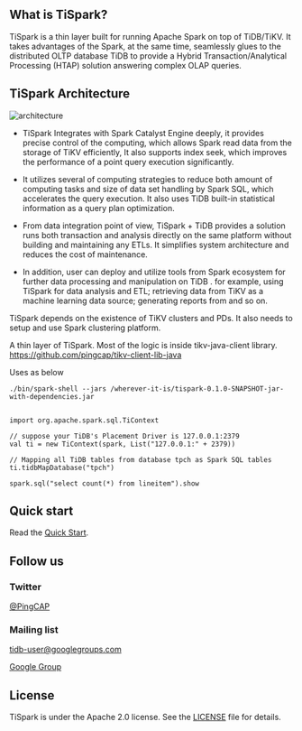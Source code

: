 ## What is TiSpark?

TiSpark is a thin layer built for running Apache Spark on top of TiDB/TiKV. It takes advantages of the Spark, at the same time, seamlessly glues to the distributed OLTP database TiDB to provide a Hybrid Transaction/Analytical Processing (HTAP) solution answering complex OLAP queries. 

## TiSpark Architecture

![architecture](./docs/architecture.png)

- TiSpark Integrates with Spark Catalyst Engine deeply, it provides precise control of the computing, which allows Spark read data from the storage of TiKV efficiently, It also supports index seek, which improves the performance of a point query execution significantly.

- It utilizes several of computing strategies to reduce both amount of computing tasks and size of data set handling by Spark SQL, which accelerates the query execution. It also uses TiDB built-in statistical information as a query plan optimization.

- From data integration point of view, TiSpark + TiDB provides a solution runs both transaction and analysis directly on the same platform without building and maintaining any ETLs. It simplifies system architecture and reduces the cost of maintenance.

- In addition, user can deploy and utilize tools from Spark ecosystem for further data processing and manipulation on TiDB . for example, using TiSpark for data analysis and ETL; retrieving data from TiKV as a machine learning data source; generating reports from  and so on.

TiSpark depends on the existence of TiKV clusters and PDs. It also needs to setup and use Spark clustering platform. 

A thin layer of TiSpark. Most of the logic is inside tikv-java-client library.
https://github.com/pingcap/tikv-client-lib-java


Uses as below
```
./bin/spark-shell --jars /wherever-it-is/tispark-0.1.0-SNAPSHOT-jar-with-dependencies.jar
```

```

import org.apache.spark.sql.TiContext

// suppose your TiDB's Placement Driver is 127.0.0.1:2379
val ti = new TiContext(spark, List("127.0.0.1:" + 2379)) 

// Mapping all TiDB tables from database tpch as Spark SQL tables
ti.tidbMapDatabase("tpch")

spark.sql("select count(*) from lineitem").show
```
## Quick start

Read the [Quick Start](./docs/userguide.md).


## Follow us

### Twitter

[@PingCAP](https://twitter.com/PingCAP)

### Mailing list

tidb-user@googlegroups.com

[Google Group](https://groups.google.com/forum/#!forum/tidb-user)

## License
TiSpark is under the Apache 2.0 license. See the [LICENSE](./LICENSE) file for details.

